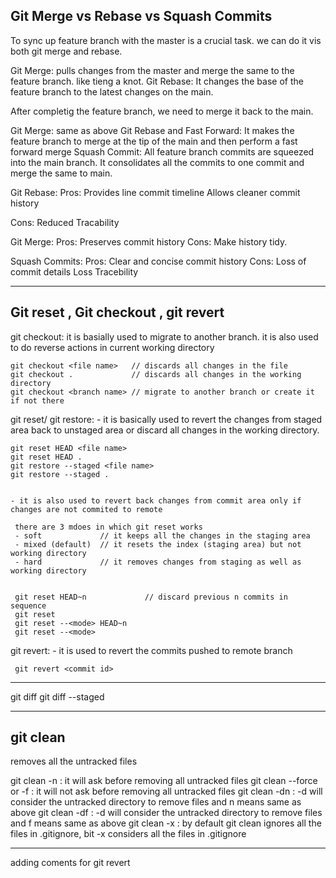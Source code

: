 Git Merge vs Rebase vs Squash Commits
-----------------------------------------

To sync up feature branch with the master is a crucial task. we can do it vis both git merge and rebase.

Git Merge: pulls changes from the master and merge the same to the feature branch. like tieng a knot.
Git Rebase: It changes the base of the feature branch to the latest changes on the main.


After completig the feature branch, we need to merge it back to the main.

Git Merge: same as above
Git Rebase and Fast Forward: It makes the feature branch to merge at the tip of the main and then perform a fast forward merge 
Squash Commit: All feature branch commits are squeezed into the main branch. It consolidates all the commits to one commit and merge the same to main.

Git Rebase:
Pros: Provides line commit timeline
      Allows cleaner commit history 

Cons: Reduced Tracability

Git Merge: 
Pros: Preserves commit history
Cons: Make history tidy.

Squash Commits:
Pros: Clear and concise commit history
Cons: Loss of commit details
      Loss Tracebility

---------------------------------------------
Git reset , Git checkout , git revert
---------------------------------------------
git checkout: 
    it is basially used to migrate to another branch.
    it is also used to do reverse actions in current working directory

    git checkout <file name>   // discards all changes in the file
    git checkout .             // discards all changes in the working directory
    git checkout <branch name> // migrate to another branch or create it if not there


git reset/ git restore:
    - it is basically used to revert the changes from staged area back to unstaged area or discard all changes in the working directory.

    
    git reset HEAD <file name>
    git reset HEAD .
    git restore --staged <file name>
    git restore --staged .


    - it is also used to revert back changes from commit area only if changes are not commited to remote

     there are 3 mdoes in which git reset works
     - soft             // it keeps all the changes in the staging area
     - mixed (default)  // it resets the index (staging area) but not working directory
     - hard             // it removes changes from staging as well as working directory


     git reset HEAD~n             // discard previous n commits in sequence
     git reset
     git reset --<mode> HEAD~n
     git reset --<mode> 

git revert:
     - it is used to revert the commits pushed to remote branch

     git revert <commit id>


---------------------------------------------------------

git diff
git diff --staged

---------------------------------------------------------
git clean
---------------------------------------------------------
removes all the untracked files

git clean -n : it will ask before removing all untracked files
git clean --force or -f : it will not ask before removing all untracked files
git clean -dn : -d will consider the untracked directory to remove files and n means same as above
git clean -df : -d will consider the untracked directory to remove files and f means same as above
git clean -x :  by default git clean ignores all the files in .gitignore, bit -x considers all the files in .gitignore



-------------------------------------------------------------
adding coments for git revert